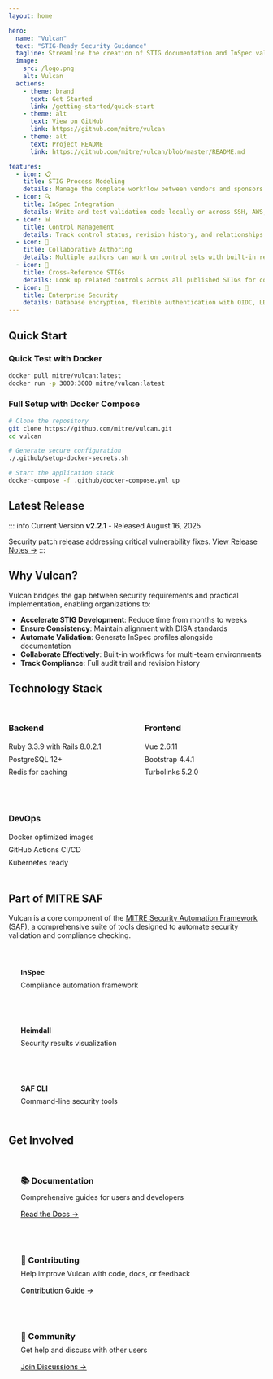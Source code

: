 ```yaml
---
layout: home

hero:
  name: "Vulcan"
  text: "STIG-Ready Security Guidance"
  tagline: Streamline the creation of STIG documentation and InSpec validation profiles
  image:
    src: /logo.png
    alt: Vulcan
  actions:
    - theme: brand
      text: Get Started
      link: /getting-started/quick-start
    - theme: alt
      text: View on GitHub
      link: https://github.com/mitre/vulcan
    - theme: alt
      text: Project README
      link: https://github.com/mitre/vulcan/blob/master/README.md

features:
  - icon: 📋
    title: STIG Process Modeling
    details: Manage the complete workflow between vendors and sponsors for STIG creation
  - icon: 🔍
    title: InSpec Integration
    details: Write and test validation code locally or across SSH, AWS, and Docker targets
  - icon: 📊
    title: Control Management
    details: Track control status, revision history, and relationships between requirements
  - icon: 👥
    title: Collaborative Authoring
    details: Multiple authors can work on control sets with built-in review workflows
  - icon: 🔗
    title: Cross-Reference STIGs
    details: Look up related controls across all published STIGs for consistency
  - icon: 🔐
    title: Enterprise Security
    details: Database encryption, flexible authentication with OIDC, LDAP, and GitHub
---
```


## Quick Start

### Quick Test with Docker

```bash
docker pull mitre/vulcan:latest
docker run -p 3000:3000 mitre/vulcan:latest
```

### Full Setup with Docker Compose

```bash
# Clone the repository
git clone https://github.com/mitre/vulcan.git
cd vulcan

# Generate secure configuration
./.github/setup-docker-secrets.sh

# Start the application stack
docker-compose -f .github/docker-compose.yml up
```

## Latest Release

::: info Current Version
**v2.2.1** - Released August 16, 2025

Security patch release addressing critical vulnerability fixes.
[View Release Notes →](/release-notes/v2.2.1)
:::

## Why Vulcan?

Vulcan bridges the gap between security requirements and practical implementation, enabling organizations to:

- **Accelerate STIG Development**: Reduce time from months to weeks
- **Ensure Consistency**: Maintain alignment with DISA standards
- **Automate Validation**: Generate InSpec profiles alongside documentation
- **Collaborate Effectively**: Built-in workflows for multi-team environments
- **Track Compliance**: Full audit trail and revision history

## Technology Stack

<div class="tech-stack">
  <div class="tech-section">
    <h3>Backend</h3>
    <ul>
      <li>Ruby 3.3.9 with Rails 8.0.2.1</li>
      <li>PostgreSQL 12+</li>
      <li>Redis for caching</li>
    </ul>
  </div>
  <div class="tech-section">
    <h3>Frontend</h3>
    <ul>
      <li>Vue 2.6.11</li>
      <li>Bootstrap 4.4.1</li>
      <li>Turbolinks 5.2.0</li>
    </ul>
  </div>
  <div class="tech-section">
    <h3>DevOps</h3>
    <ul>
      <li>Docker optimized images</li>
      <li>GitHub Actions CI/CD</li>
      <li>Kubernetes ready</li>
    </ul>
  </div>
</div>

## Part of MITRE SAF

Vulcan is a core component of the [MITRE Security Automation Framework (SAF)](https://saf.mitre.org/), a comprehensive suite of tools designed to automate security validation and compliance checking.

<div class="saf-ecosystem">
  <a href="https://www.inspec.io/" class="saf-tool">
    <h4>InSpec</h4>
    <p>Compliance automation framework</p>
  </a>
  <a href="https://github.com/mitre/heimdall2" class="saf-tool">
    <h4>Heimdall</h4>
    <p>Security results visualization</p>
  </a>
  <a href="https://github.com/mitre/saf-cli" class="saf-tool">
    <h4>SAF CLI</h4>
    <p>Command-line security tools</p>
  </a>
</div>

## Get Involved

<div class="action-cards">
  <div class="action-card">
    <h3>📚 Documentation</h3>
    <p>Comprehensive guides for users and developers</p>
    <a href="/getting-started/installation">Read the Docs →</a>
  </div>
  <div class="action-card">
    <h3>🤝 Contributing</h3>
    <p>Help improve Vulcan with code, docs, or feedback</p>
    <a href="https://github.com/mitre/vulcan/blob/master/CONTRIBUTING.md">Contribution Guide →</a>
  </div>
  <div class="action-card">
    <h3>💬 Community</h3>
    <p>Get help and discuss with other users</p>
    <a href="https://github.com/mitre/vulcan/discussions">Join Discussions →</a>
  </div>
</div>

<style>
.tech-stack {
  display: grid;
  grid-template-columns: repeat(auto-fit, minmax(200px, 1fr));
  gap: 2rem;
  margin: 2rem 0;
}

.tech-section h3 {
  color: var(--vp-c-brand);
  margin-bottom: 0.5rem;
}

.tech-section ul {
  list-style: none;
  padding: 0;
}

.tech-section li {
  padding: 0.25rem 0;
}

.saf-ecosystem {
  display: grid;
  grid-template-columns: repeat(auto-fit, minmax(250px, 1fr));
  gap: 1.5rem;
  margin: 2rem 0;
}

.saf-tool {
  padding: 1.5rem;
  border: 1px solid var(--vp-c-divider);
  border-radius: 8px;
  text-decoration: none;
  transition: all 0.3s;
}

.saf-tool:hover {
  border-color: var(--vp-c-brand);
  transform: translateY(-2px);
}

.saf-tool h4 {
  color: var(--vp-c-brand);
  margin: 0 0 0.5rem 0;
}

.saf-tool p {
  color: var(--vp-c-text-2);
  margin: 0;
}

.action-cards {
  display: grid;
  grid-template-columns: repeat(auto-fit, minmax(280px, 1fr));
  gap: 1.5rem;
  margin: 2rem 0;
}

.action-card {
  padding: 1.5rem;
  border: 1px solid var(--vp-c-divider);
  border-radius: 8px;
}

.action-card h3 {
  margin: 0 0 0.5rem 0;
}

.action-card p {
  color: var(--vp-c-text-2);
  margin: 0.5rem 0 1rem 0;
}

.action-card a {
  color: var(--vp-c-brand);
  font-weight: 500;
}
</style>